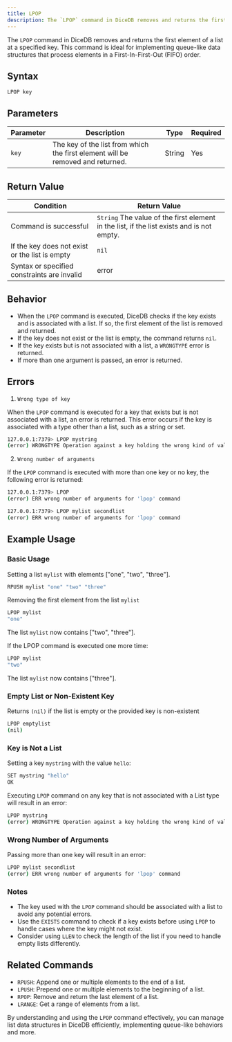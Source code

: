 ```yaml
---
title: LPOP
description: The `LPOP` command in DiceDB removes and returns the first element of a list at a specified key. This command is ideal for implementing queue-like data structures that process elements in a First-In-First-Out (FIFO) order.
---
```


The `LPOP` command in DiceDB removes and returns the first element of a list at a specified key. This command is ideal for implementing queue-like data structures that process elements in a First-In-First-Out (FIFO) order.

## Syntax

```plaintext
LPOP key
```

## Parameters

| Parameter   | Description                                                                     | Type    | Required |
| ----------- | --------------------------------------------------------------------------------| ------- | -------- |
| `key`       | The key of the list from which the first element will be removed and returned.  | String  | Yes      |



## Return Value

| Condition                                      | Return Value                                                                              |
|------------------------------------------------|-------------------------------------------------------------------------------------------|
| Command is successful                          | `String` The value of the first element in the list, if the list exists and is not empty. |
| If the key does not exist or the list is empty | `nil`                                                                                     |
| Syntax or specified constraints are invalid    |  error                                                                                    |



## Behavior

- When the `LPOP` command is executed, DiceDB checks if the key exists and is associated with a list. If so, the first element of the list is removed and returned.
- If the key does not exist or the list is empty, the command returns `nil`.
- If the key exists but is not associated with a list, a `WRONGTYPE` error is returned.
- If more than one argument is passed, an error is returned.

## Errors

1. `Wrong type of key`

When the `LPOP` command is executed for a key that exists but is not associated with a list, an error is returned. This error occurs if the key is associated with a type other than a list, such as a string or set.

```bash
127.0.0.1:7379> LPOP mystring
(error) WRONGTYPE Operation against a key holding the wrong kind of value
```
2. `Wrong number of arguments`

If the `LPOP` command is executed with more than one key or no key, the following error is returned:

```bash
127.0.0.1:7379> LPOP
(error) ERR wrong number of arguments for 'lpop' command
```

```bash
127.0.0.1:7379> LPOP mylist secondlist
(error) ERR wrong number of arguments for 'lpop' command
```

## Example Usage

### Basic Usage
Setting a list `mylist` with elements \["one", "two", "three"\].

```bash
RPUSH mylist "one" "two" "three"
```
Removing the first element from the list `mylist`

```bash
LPOP mylist
"one"
```

The list `mylist` now contains \["two", "three"\].

If the LPOP command is executed one more time:
```bash
LPOP mylist
"two"
```

The list `mylist` now contains \["three"\].



### Empty List or Non-Existent Key

Returns `(nil)` if the list is empty or the provided key is non-existent

```bash
LPOP emptylist
(nil)
```




### Key is Not a List

Setting a key `mystring` with the value `hello`:

```bash
SET mystring "hello"
OK
```

Executing `LPOP` command on any key that is not associated with a List type will result in an error:

```bash
LPOP mystring
(error) WRONGTYPE Operation against a key holding the wrong kind of value
```

### Wrong Number of Arguments

Passing more than one key will result in an error:

```bash
LPOP mylist secondlist
(error) ERR wrong number of arguments for 'lpop' command
```

### Notes

- The key used with the `LPOP` command should be associated with a list to avoid any potential errors.
- Use the `EXISTS` command to check if a key exists before using `LPOP` to handle cases where the key might not exist.
- Consider using `LLEN` to check the length of the list if you need to handle empty lists differently.

## Related Commands

- `RPUSH`: Append one or multiple elements to the end of a list.
- `LPUSH`: Prepend one or multiple elements to the beginning of a list.
- `RPOP`: Remove and return the last element of a list.
- `LRANGE`: Get a range of elements from a list.

By understanding and using the `LPOP` command effectively, you can manage list data structures in DiceDB efficiently, implementing queue-like behaviors and more.

